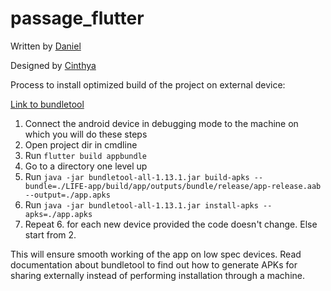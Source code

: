 # passage_flutter

Written by [Daniel](https://www.linkedin.com/in/daniel-mccann-sayles/)

Designed by [Cinthya](https://www.linkedin.com/in/cinthyaejh/)


Process to install optimized build of the project on external device:

[Link to bundletool](https://developer.android.com/studio/command-line/bundletool)

1. Connect the android device in debugging mode to the machine on which you will do these steps
2. Open project dir in cmdline
3. Run ```flutter build appbundle```
4. Go to a directory one level up
5. Run ```java -jar bundletool-all-1.13.1.jar build-apks --bundle=./LIFE-app/build/app/outputs/bundle/release/app-release.aab --output=./app.apks```
6. Run ```java -jar bundletool-all-1.13.1.jar install-apks --apks=./app.apks```
7. Repeat 6. for each new device provided the code doesn't change. Else start from 2.

This will ensure smooth working of the app on low spec devices.
Read documentation about bundletool to find out how to generate APKs for sharing externally instead of performing installation through a machine.

